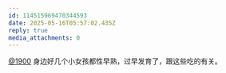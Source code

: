 ```yaml
---
id: 114515969470344593
date: 2025-05-16T05:57:02.435Z
reply: true
media_attachments: 0
---
```


[@1900](https://social.1900.live/@1900) 身边好几个小女孩都性早熟，过早发育了，跟这些吃的有关。

